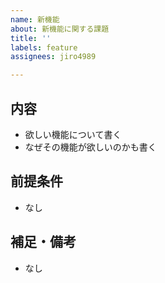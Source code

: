 ```yaml
---
name: 新機能
about: 新機能に関する課題
title: ''
labels: feature
assignees: jiro4989

---
```


## 内容
<!-- 必須 -->

* 欲しい機能について書く
* なぜその機能が欲しいのかも書く

## 前提条件
<!-- 事前に完了しているべきissues番号を書く -->

* なし

## 補足・備考
<!-- あれば書く -->

* なし